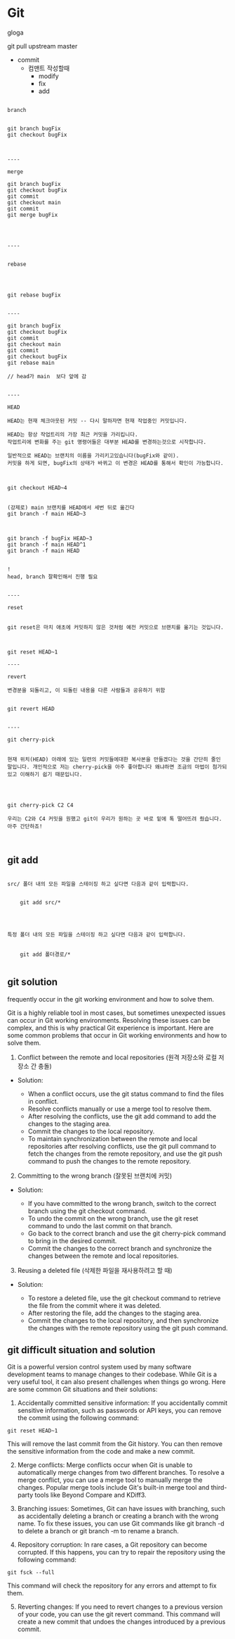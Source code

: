 # Git

gloga

git pull upstream master

- commit
  - 컴맨트 작성할때
    - modify
    - fix
    - add

```

branch


git branch bugFix
git checkout bugFix



----

merge

git branch bugFix
git checkout bugFix
git commit
git checkout main
git commit
git merge bugFix




----


rebase




git rebase bugFix


----

git branch bugFix
git checkout bugFix
git commit
git checkout main
git commit
git checkout bugFix
git rebase main

// head가 main  보다 앞에 감


----

HEAD

HEAD는 현재 체크아웃된 커밋 -- 다시 말하자면 현재 작업중인 커밋입니다.

HEAD는 항상 작업트리의 가장 최근 커밋을 가리킵니다.
작업트리에 변화를 주는 git 명령어들은 대부분 HEAD를 변경하는것으로 시작합니다.

일반적으로 HEAD는 브랜치의 이름을 가리키고있습니다(bugFix와 같이).
커밋을 하게 되면, bugFix의 상태가 바뀌고 이 변경은 HEAD를 통해서 확인이 가능합니다.



git checkout HEAD~4


(강제로) main 브랜치를 HEAD에서 세번 뒤로 옮긴다
git branch -f main HEAD~3



git branch -f bugFix HEAD~3
git branch -f main HEAD^1
git branch -f main HEAD


!
head, branch 잘확인해서 진행 필요


----

reset


git reset은 마치 애초에 커밋하지 않은 것처럼 예전 커밋으로 브랜치를 옮기는 것입니다.



git reset HEAD~1

----

revert

변경분을 되돌리고, 이 되돌린 내용을 다른 사람들과 공유하기 위함


git revert HEAD


----

git cherry-pick


현재 위치(HEAD) 아래에 있는 일련의 커밋들에대한 복사본을 만들겠다는 것을 간단히 줄인 말입니다. 개인적으로 저는 cherry-pick을 아주 좋아합니다 왜냐하면 조금의 마법이 첨가되있고 이해하기 쉽기 때문입니다.




git cherry-pick C2 C4

우리는 C2와 C4 커밋을 원했고 git이 우리가 원하는 곳 바로 밑에 톡 떨어뜨려 줬습니다. 아주 간단하죠!



```

## git add

```

src/ 폴더 내의 모든 파일을 스테이징 하고 싶다면 다음과 같이 입력합니다.


    git add src/*




특정 폴더 내의 모든 파일을 스테이징 하고 싶다면 다음과 같이 입력합니다.


    git add 폴더경로/*


```

## git solution

frequently occur in the git working environment and how to solve them.

Git is a highly reliable tool in most cases, but sometimes unexpected issues can occur in Git working environments. Resolving these issues can be complex, and this is why practical Git experience is important. Here are some common problems that occur in Git working environments and how to solve them.

1. Conflict between the remote and local repositories (원격 저장소와 로컬 저장소 간 충돌)

- Solution:

  - When a conflict occurs, use the git status command to find the files in conflict.
  - Resolve conflicts manually or use a merge tool to resolve them.
  - After resolving the conflicts, use the git add command to add the changes to the staging area.
  - Commit the changes to the local repository.
  - To maintain synchronization between the remote and local repositories after resolving conflicts, use the git pull command to fetch the changes from the remote repository, and use the git push command to push the changes to the remote repository.

2. Committing to the wrong branch (잘못된 브랜치에 커밋)

- Solution:

  - If you have committed to the wrong branch, switch to the correct branch using the git checkout command.
  - To undo the commit on the wrong branch, use the git reset command to undo the last commit on that branch.
  - Go back to the correct branch and use the git cherry-pick command to bring in the desired commit.
  - Commit the changes to the correct branch and synchronize the changes between the remote and local repositories.

3. Reusing a deleted file (삭제한 파일을 재사용하려고 할 때)

- Solution:

  - To restore a deleted file, use the git checkout command to retrieve the file from the commit where it was deleted.
  - After restoring the file, add the changes to the staging area.
  - Commit the changes to the local repository, and then synchronize the changes with the remote repository using the git push command.

## git difficult situation and solution

Git is a powerful version control system used by many software development teams to manage changes to their codebase. While Git is a very useful tool, it can also present challenges when things go wrong. Here are some common Git situations and their solutions:

1. Accidentally committed sensitive information: If you accidentally commit sensitive information, such as passwords or API keys, you can remove the commit using the following command:

```
git reset HEAD~1

```

This will remove the last commit from the Git history. You can then remove the sensitive information from the code and make a new commit.

2. Merge conflicts: Merge conflicts occur when Git is unable to automatically merge changes from two different branches. To resolve a merge conflict, you can use a merge tool to manually merge the changes. Popular merge tools include Git's built-in merge tool and third-party tools like Beyond Compare and KDiff3.

3. Branching issues: Sometimes, Git can have issues with branching, such as accidentally deleting a branch or creating a branch with the wrong name. To fix these issues, you can use Git commands like git branch -d to delete a branch or git branch -m to rename a branch.

4. Repository corruption: In rare cases, a Git repository can become corrupted. If this happens, you can try to repair the repository using the following command:

```
git fsck --full

```

This command will check the repository for any errors and attempt to fix them.

5. Reverting changes: If you need to revert changes to a previous version of your code, you can use the git revert command. This command will create a new commit that undoes the changes introduced by a previous commit.
